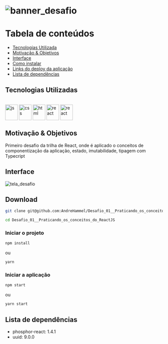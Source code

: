 # ![banner_desafio](https://user-images.githubusercontent.com/54488551/208247525-b07a38c9-c42d-450d-9ccf-ef23a65bbe0d.png)

# Tabela de conteúdos

<!--ts-->

- [Tecnologias Utilizada](#tecnologias-utilizadas)
- [Motivação & Objetivos](#Motivação--Objetivos)
- [Interface](#Interface)
- [Como instalar](#como-instalar)
- [Links do deploy da aplicação](#Links-do-deploy-da-aplicação)
- [Lista de dependências](#lista-de-dependencias)

<!--te-->

## Tecnologias Utilizadas

<div style="display: inline-block" align="left"><br>
  <img align="center" alt="js" height="50" width="40" src="https://cdn.jsdelivr.net/gh/devicons/devicon/icons/javascript/javascript-original.svg" />
  <img align="center" alt="css" height="50" width="40" src="https://cdn.jsdelivr.net/gh/devicons/devicon/icons/css3/css3-original.svg" />
  <img align="center" alt="html" height="50" width="40" src="https://cdn.jsdelivr.net/gh/devicons/devicon/icons/html5/html5-original.svg" />
  <img align="center" alt="react" height="50" width="40" src="https://cdn.jsdelivr.net/gh/devicons/devicon/icons/react/react-original.svg" />
  <img align="center" alt="react" height="50" width="40" src="https://cdn.jsdelivr.net/gh/devicons/devicon/icons/typescript/typescript-original.svg" />
</div>

## Motivação & Objetivos

Primeiro desafio da trilha de React, onde é aplicado o conceitos de componentização da aplicação, estado, imutabilidade, tipagem com Typecript

## Interface

![tela_desafio](https://user-images.githubusercontent.com/54488551/208247529-dacc226e-4448-4319-bc62-0c4afde427cd.png)

## Download

```sh
git clone git@github.com:AndreHammel/Desafio_01__Praticando_os_conceitos_do_ReactJS

```

```sh
cd Desafio_01__Praticando_os_conceitos_do_ReactJS

```

### Iniciar o projeto

```sh
npm install
```

ou

```sh
yarn
```

### Iniciar a aplicação

```sh
npm start
```

ou

```sh
yarn start
```

## Lista de dependências

- phosphor-react: 1.4.1
- uuid: 9.0.0
